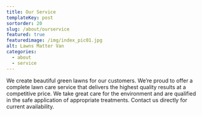 ```yaml
---
title: Our Service
templateKey: post
sortorder: 20
slug: /about/ourservice
featured: true
featuredimage: /img/index_pic01.jpg 
alt: Lawns Matter Van
categories:
  - about
  - service
---
```


We create beautiful green lawns for our customers. We’re proud to offer a complete lawn care service that delivers the highest quality results at a competitive  price. We take great care for the environment and are qualified in the safe application of appropriate treatments. Contact us directly for current availability.
